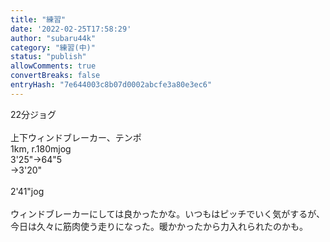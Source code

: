 ```yaml
---
title: "練習"
date: '2022-02-25T17:58:29'
author: "subaru44k"
category: "練習(中)"
status: "publish"
allowComments: true
convertBreaks: false
entryHash: "7e644003c8b07d0002abcfe3a80e3ec6"
---
```

22分ジョグ<br>
<br>
上下ウィンドブレーカー、テンポ<br>
1km, r.180mjog<br>
3'25"→64"5<br>
→3'20"<br>
<br>
2'41"jog<br>
<br>
ウィンドブレーカーにしては良かったかな。いつもはピッチでいく気がするが、今日は久々に筋肉使う走りになった。暖かかったから力入れられたのかも。
